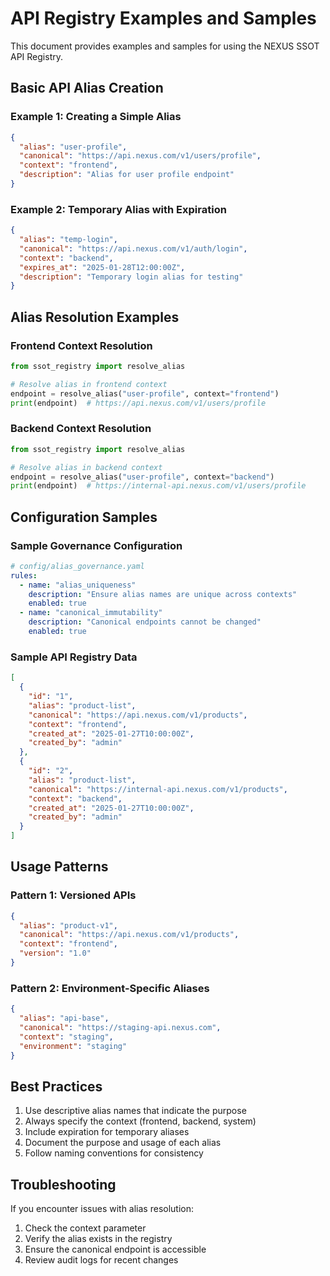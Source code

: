 # API Registry Examples and Samples

This document provides examples and samples for using the NEXUS SSOT API Registry.

## Basic API Alias Creation

### Example 1: Creating a Simple Alias

```json
{
  "alias": "user-profile",
  "canonical": "https://api.nexus.com/v1/users/profile",
  "context": "frontend",
  "description": "Alias for user profile endpoint"
}
```

### Example 2: Temporary Alias with Expiration

```json
{
  "alias": "temp-login",
  "canonical": "https://api.nexus.com/v1/auth/login",
  "context": "backend",
  "expires_at": "2025-01-28T12:00:00Z",
  "description": "Temporary login alias for testing"
}
```

## Alias Resolution Examples

### Frontend Context Resolution

```python
from ssot_registry import resolve_alias

# Resolve alias in frontend context
endpoint = resolve_alias("user-profile", context="frontend")
print(endpoint)  # https://api.nexus.com/v1/users/profile
```

### Backend Context Resolution

```python
from ssot_registry import resolve_alias

# Resolve alias in backend context
endpoint = resolve_alias("user-profile", context="backend")
print(endpoint)  # https://internal-api.nexus.com/v1/users/profile
```

## Configuration Samples

### Sample Governance Configuration

```yaml
# config/alias_governance.yaml
rules:
  - name: "alias_uniqueness"
    description: "Ensure alias names are unique across contexts"
    enabled: true
  - name: "canonical_immutability"
    description: "Canonical endpoints cannot be changed"
    enabled: true
```

### Sample API Registry Data

```json
[
  {
    "id": "1",
    "alias": "product-list",
    "canonical": "https://api.nexus.com/v1/products",
    "context": "frontend",
    "created_at": "2025-01-27T10:00:00Z",
    "created_by": "admin"
  },
  {
    "id": "2",
    "alias": "product-list",
    "canonical": "https://internal-api.nexus.com/v1/products",
    "context": "backend",
    "created_at": "2025-01-27T10:00:00Z",
    "created_by": "admin"
  }
]
```

## Usage Patterns

### Pattern 1: Versioned APIs

```json
{
  "alias": "product-v1",
  "canonical": "https://api.nexus.com/v1/products",
  "context": "frontend",
  "version": "1.0"
}
```

### Pattern 2: Environment-Specific Aliases

```json
{
  "alias": "api-base",
  "canonical": "https://staging-api.nexus.com",
  "context": "staging",
  "environment": "staging"
}
```

## Best Practices

1. Use descriptive alias names that indicate the purpose
2. Always specify the context (frontend, backend, system)
3. Include expiration for temporary aliases
4. Document the purpose and usage of each alias
5. Follow naming conventions for consistency

## Troubleshooting

If you encounter issues with alias resolution:

1. Check the context parameter
2. Verify the alias exists in the registry
3. Ensure the canonical endpoint is accessible
4. Review audit logs for recent changes
